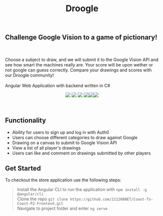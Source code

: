 ﻿<h1 align="center">  Droogle </h1> <br>
<p align="center">
  <h2>Challenge Google Vision to a game of pictionary!</h2><br><br>
Choose a subject to draw, and we will submit it to the Google Vision API and see how smart the machines really are. Your score will be upon wether or not google can guess correctly. Compare your drawings and scores with our Droogle community!<br><br>
Angular Web Application with backend written in C#
</p>

<p align="center"><img src="https://img.shields.io/badge/Amazon AWS-FF9900?style=for-the-badge&logo=amazonaws&logoColor=white" />  <img src="https://img.shields.io/badge/Microsoft%20SQL%20Server-CC2927?style=for-the-badge&logo=microsoft%20sql%20server&logoColor=white"  />  <img src="https://img.shields.io/badge/.NET-512BD4?style=for-the-badge&logo=dotnet&logoColor=white" />  <img src="https://img.shields.io/badge/C%23-239120?style=for-the-badge&logo=c-sharp&logoColor=white" /><img src="https://img.shields.io/badge/GoogleCloud-%234285F4.svg?style=for-the-badge&logo=google-cloud&logoColor=white"/><img src="https://img.shields.io/badge/angular-%23DD0031.svg?style=for-the-badge&logo=angular&logoColor=white"/></p>
<br>

## Functionality

* Ability for users to sign up and log in with Auth0
* Users can choose different categories to draw against Google
* Drawing on a canvas to submit to Google Vision API
* View a list of all player's drawings
* Users can like and comment on drawings submitted by other players

## Get Started

To checkout the store application use the following steps:

> Install the Angular CLI to run the application with `npm install -g @angular/cli`<br>
> Clone the repo `git clone https://github.com/211206NET/Coast-To-Coast-P2-Frontend.git`<br>
> Navigate to project folder and enter `ng serve`